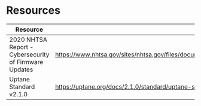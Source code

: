 # Resources

| Resource | Link |
|----------|------|
|2020 NHTSA Report - Cybersecurity of Firmware Updates | https://www.nhtsa.gov/sites/nhtsa.gov/files/documents/cybersecurity_of_firmware_updates_oct2020.pdf|
|Uptane Standard v2.1.0  | https://uptane.org/docs/2.1.0/standard/uptane-standard|
